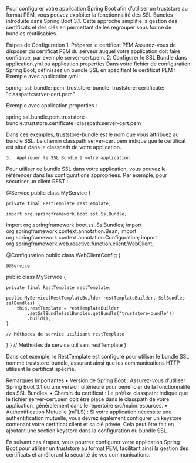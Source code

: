 Pour configurer votre application Spring Boot afin d’utiliser un truststore au format PEM, vous pouvez exploiter la fonctionnalité des SSL Bundles introduite dans Spring Boot 3.1. Cette approche simplifie la gestion des certificats et des clés en permettant de les regrouper sous forme de bundles réutilisables.

Étapes de Configuration
	1.	Préparer le certificat PEM
Assurez-vous de disposer du certificat PEM du serveur auquel votre application doit faire confiance, par exemple server-cert.pem.
	2.	Configurer le SSL Bundle dans application.yml ou application.properties
Dans votre fichier de configuration Spring Boot, définissez un bundle SSL en spécifiant le certificat PEM :
Exemple avec application.yml :

spring:
  ssl:
    bundle:
      pem:
        truststore-bundle:
          truststore:
            certificate: "classpath:server-cert.pem"

Exemple avec application.properties :

spring.ssl.bundle.pem.truststore-bundle.truststore.certificate=classpath:server-cert.pem

Dans ces exemples, truststore-bundle est le nom que vous attribuez au bundle SSL. Le chemin classpath:server-cert.pem indique que le certificat est situé dans le classpath de votre application.

	3.	Appliquer le SSL Bundle à votre application
Pour utiliser ce bundle SSL dans votre application, vous pouvez le référencer dans les configurations appropriées. Par exemple, pour sécuriser un client REST :

@Service
public class MyService {

    private final RestTemplate restTemplate;

    import org.springframework.boot.ssl.SslBundle;
import org.springframework.boot.ssl.SslBundles;
import org.springframework.context.annotation.Bean;
import org.springframework.context.annotation.Configuration;
import org.springframework.web.reactive.function.client.WebClient;

@Configuration
public class WebClientConfig {

    @@Service
public class MyService {

    private final RestTemplate restTemplate;

    public MyService(RestTemplateBuilder restTemplateBuilder, SslBundles sslBundles) {
        this.restTemplate = restTemplateBuilder
            .setSslBundle(sslBundles.getBundle("truststore-bundle"))
            .build();
    }

    // Méthodes de service utilisant restTemplate
}
}
    // Méthodes de service utilisant restTemplate
}

Dans cet exemple, le RestTemplate est configuré pour utiliser le bundle SSL nommé truststore-bundle, assurant ainsi que les communications HTTP utilisent le certificat spécifié.

Remarques Importantes
	•	Version de Spring Boot : Assurez-vous d’utiliser Spring Boot 3.1 ou une version ultérieure pour bénéficier de la fonctionnalité des SSL Bundles.
	•	Chemin du certificat : Le préfixe classpath: indique que le fichier server-cert.pem doit être placé dans le classpath de votre application, généralement dans le répertoire src/main/resources.
	•	Authentification Mutuelle (mTLS) : Si votre application nécessite une authentification mutuelle, vous devrez également configurer un keystore contenant votre certificat client et sa clé privée. Cela peut être fait en ajoutant une section keystore dans la configuration du bundle SSL.

En suivant ces étapes, vous pourrez configurer votre application Spring Boot pour utiliser un truststore au format PEM, facilitant ainsi la gestion des certificats et améliorant la sécurité de vos communications.
